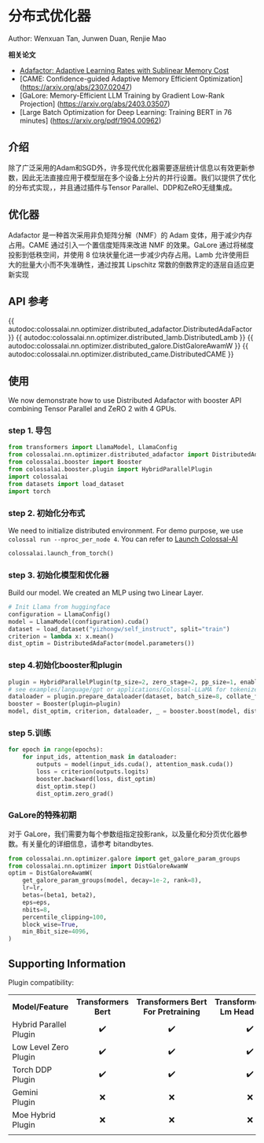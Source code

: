 # 分布式优化器

Author: Wenxuan Tan, Junwen Duan, Renjie Mao

**相关论文**
- [Adafactor: Adaptive Learning Rates with Sublinear Memory Cost](https://arxiv.org/abs/1804.04235)
- [CAME: Confidence-guided Adaptive Memory Efficient Optimization] (https://arxiv.org/abs/2307.02047)
- [GaLore: Memory-Efficient LLM Training by Gradient Low-Rank Projection] (https://arxiv.org/abs/2403.03507)
- [Large Batch Optimization for Deep Learning: Training BERT in 76 minutes] (https://arxiv.org/pdf/1904.00962)

## 介绍
除了广泛采用的Adam和SGD外，许多现代优化器需要逐层统计信息以有效更新参数，因此无法直接应用于模型层在多个设备上分片的并行设置。我们以提供了优化的分布式实现，，并且通过插件与Tensor Parallel、DDP和ZeRO无缝集成。
## 优化器
Adafactor 是一种首次采用非负矩阵分解（NMF）的 Adam 变体，用于减少内存占用。CAME 通过引入一个置信度矩阵来改进 NMF 的效果。GaLore 通过将梯度投影到低秩空间，并使用 8 位块状量化进一步减少内存占用。Lamb 允许使用巨大的批量大小而不失准确性，通过按其 Lipschitz 常数的倒数界定的逐层自适应更新实现

## API 参考

{{ autodoc:colossalai.nn.optimizer.distributed_adafactor.DistributedAdaFactor }}
{{ autodoc:colossalai.nn.optimizer.distributed_lamb.DistributedLamb }}
{{ autodoc:colossalai.nn.optimizer.distributed_galore.DistGaloreAwamW }}
{{ autodoc:colossalai.nn.optimizer.distributed_came.DistributedCAME }}

## 使用
We now demonstrate how to use Distributed Adafactor with booster API combining Tensor Parallel and ZeRO 2 with 4 GPUs.
### step 1. 导包

```python
from transformers import LlamaModel, LlamaConfig
from colossalai.nn.optimizer.distributed_adafactor import DistributedAdaFactor
from colossalai.booster import Booster
from colossalai.booster.plugin import HybridParallelPlugin
import colossalai
from datasets import load_dataset
import torch
```

### step 2. 初始化分布式
We need to initialize distributed environment. For demo purpose, we use `colossal run --nproc_per_node 4`. You can refer to [Launch Colossal-AI](../basics/launch_colossalai.md)

```python
colossalai.launch_from_torch()
```

### step 3. 初始化模型和优化器
Build our model. We created an MLP using two Linear Layer.

```python
# Init Llama from huggingface
configuration = LlamaConfig()
model = LlamaModel(configuration).cuda()
dataset = load_dataset("yizhongw/self_instruct", split="train")
criterion = lambda x: x.mean()
dist_optim = DistributedAdaFactor(model.parameters())

```

### step 4.初始化booster和plugin

```python
plugin = HybridParallelPlugin(tp_size=2, zero_stage=2, pp_size=1, enable_all_optimization=True)
# see examples/language/gpt or applications/Colossal-LLaMA for tokenizer examples
dataloader = plugin.prepare_dataloader(dataset, batch_size=8, collate_fn=tokenize_func)
booster = Booster(plugin=plugin)
model, dist_optim, criterion, dataloader, _ = booster.boost(model, dist_optim, criterion, dataloader)
```
### step 5.训练
```python
for epoch in range(epochs):
    for input_ids, attention_mask in dataloader:
        outputs = model(input_ids.cuda(), attention_mask.cuda())
        loss = criterion(outputs.logits)
        booster.backward(loss, dist_optim)
        dist_optim.step()
        dist_optim.zero_grad()
```
### GaLore的特殊初期
对于 GaLore，我们需要为每个参数组指定投影rank，以及量化和分页优化器参数。有关量化的详细信息，请参考 bitandbytes.
```python
from colossalai.nn.optimizer.galore import get_galore_param_groups
from colossalai.nn.optimizer import DistGaloreAwamW
optim = DistGaloreAwamW(
    get_galore_param_groups(model, decay=1e-2, rank=8),
    lr=lr,
    betas=(beta1, beta2),
    eps=eps,
    nbits=8,
    percentile_clipping=100,
    block_wise=True,
    min_8bit_size=4096,
)
```

## Supporting Information
Plugin compatibility:
<table>
  <tr>
    <th nowrap="nowrap">Model/Feature</th>
    <th nowrap="nowrap" title="Transformers Bert">Transformers<br />Bert</th>
    <th nowrap="nowrap" align="center" title="Transformers Bert For Pretraining">Transformers Bert<br />For Pretraining</th>
    <th nowrap="nowrap" align="center" title="Transformers Bert Lm Head Model">Transformers Bert<br />Lm Head Model</th>
    <th nowrap="nowrap" align="center" title="Transformers Bert For Masked Lm">Transformers Bert<br />For Masked Lm</th>
    <th nowrap="nowrap" align="center" title="Transformers Bert For Sequence Classification">Transformers Bert<br />For Sequence Classification</th>
    <th nowrap="nowrap" align="center" title="Transformers Bert For Token Classification">Transformers Bert<br />For Token Classification</th>
    <th nowrap="nowrap" align="center" title="Transformers Bert For Next Sentence">Transformers Bert<br />For Next Sentence</th>
    <th nowrap="nowrap" align="center" title="Transformers Bert For Multiple-choice Question">Transformers Bert<br />For Multiple-choice Question</th>
    <th nowrap="nowrap" align="center" title="Transformers Bert For Question Answering">Transformers Bert<br />For Question Answering</th>
  </tr>
  <tr>
    <td nowrap="nowrap">Hybrid Parallel<br />Plugin</td>
    <td nowrap="nowrap" align="center">✔️</td>
    <td nowrap="nowrap" align="center">✔️</td>
    <td nowrap="nowrap" align="center">✔️</td>
    <td nowrap="nowrap" align="center">✔️</td>
    <td nowrap="nowrap" align="center">✔️</td>
    <td nowrap="nowrap" align="center">✔️</td>
    <td nowrap="nowrap" align="center">✔️</td>
    <td nowrap="nowrap" align="center">✔️</td>
    <td nowrap="nowrap" align="center">✔️</td>
  </tr>
  <tr>
    <td nowrap="nowrap">Low Level Zero<br />Plugin</td>
    <td nowrap="nowrap" align="center">✔️</td>
    <td nowrap="nowrap" align="center">✔️</td>
    <td nowrap="nowrap" align="center">✔️</td>
    <td nowrap="nowrap" align="center">✔️</td>
    <td nowrap="nowrap" align="center">✔️</td>
    <td nowrap="nowrap" align="center">✔️</td>
    <td nowrap="nowrap" align="center">✔️</td>
    <td nowrap="nowrap" align="center">✔️</td>
    <td nowrap="nowrap" align="center">✔️</td>
  </tr>
  <tr>
    <td nowrap="nowrap">Torch DDP<br />Plugin</td>
    <td nowrap="nowrap" align="center">✔️</td>
    <td nowrap="nowrap" align="center">✔️</td>
    <td nowrap="nowrap" align="center">✔️</td>
    <td nowrap="nowrap" align="center">✔️</td>
    <td nowrap="nowrap" align="center">✔️</td>
    <td nowrap="nowrap" align="center">✔️</td>
    <td nowrap="nowrap" align="center">✔️</td>
    <td nowrap="nowrap" align="center">✔️</td>
    <td nowrap="nowrap" align="center">✔️</td>
  </tr>
  <tr>
    <td nowrap="nowrap">Gemini<br />Plugin</td>
    <td nowrap="nowrap" align="center">❌</td>
    <td nowrap="nowrap" align="center">❌</td>
    <td nowrap="nowrap" align="center">❌</td>
    <td nowrap="nowrap" align="center">❌</td>
    <td nowrap="nowrap" align="center">❌</td>
    <td nowrap="nowrap" align="center">❌</td>
    <td nowrap="nowrap" align="center">❌</td>
    <td nowrap="nowrap" align="center">❌</td>
    <td nowrap="nowrap" align="center">❌</td>
  </tr>
  <tr>
    <td nowrap="nowrap">Moe Hybrid<br />Plugin</td>
    <td nowrap="nowrap" align="center">❌</td>
    <td nowrap="nowrap" align="center">❌</td>
    <td nowrap="nowrap" align="center">❌</td>
    <td nowrap="nowrap" align="center">❌</td>
    <td nowrap="nowrap" align="center">❌</td>
    <td nowrap="nowrap" align="center">❌</td>
    <td nowrap="nowrap" align="center">❌</td>
    <td nowrap="nowrap" align="center">❌</td>
    <td nowrap="nowrap" align="center">❌</td>
  </tr>
  <tr>
    <td colspan="39"></td>
  </tr>
</table>

<!-- doc-test-command: python -m pytest -rP ./tests/test_optimizer/test_dist_adafactor.py  -->

